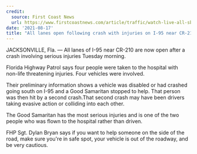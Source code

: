 ```yaml
---
credit:
  source: First Coast News
  url: https://www.firstcoastnews.com/article/traffic/watch-live-all-sb-lanes-of-i-95-near-cr-210-blocked-in-st-johns-county/77-edf0995b-e0a2-4fa5-95d2-32588166a080
date: '2021-08-17'
title: "All lanes open following crash with injuries on I-95 near CR-210 Tuesday morning"
---
```

JACKSONVILLE, Fla. — All lanes of I-95 near CR-210 are now open after a crash involving serious injuries Tuesday morning.

Florida Highway Patrol says four people were taken to the hospital with non-life threatening injuries. Four vehicles were involved.

Their preliminary information shows a vehicle was disabled or had crashed going south on I-95 and a Good Samaritan stopped to help. That person was then hit by a second crash.That second crash may have been drivers taking evasive action or colliding into each other.

The Good Samaritan has the most serious injuries and is one of the two people who was flown to the hospital rather than driven.

FHP Sgt. Dylan Bryan says if you want to help someone on the side of the road, make sure you're in safe spot, your vehicle is out of the roadway, and be very cautious.
